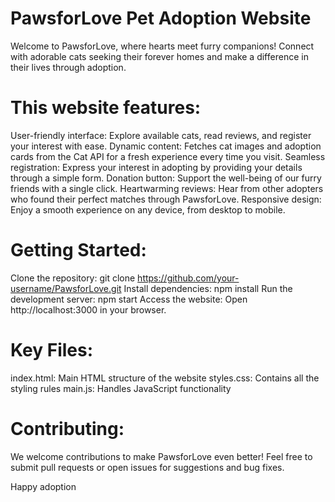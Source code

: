 # PawsforLove Pet Adoption Website

Welcome to PawsforLove, where hearts meet furry companions! Connect with adorable cats seeking their forever homes and make a difference in their lives through adoption.

# This website features:

User-friendly interface: Explore available cats, read reviews, and register your interest with ease.
Dynamic content: Fetches cat images and adoption cards from the Cat API for a fresh experience every time you visit.
Seamless registration: Express your interest in adopting by providing your details through a simple form.
Donation button: Support the well-being of our furry friends with a single click.
Heartwarming reviews: Hear from other adopters who found their perfect matches through PawsforLove.
Responsive design: Enjoy a smooth experience on any device, from desktop to mobile.

# Getting Started:

Clone the repository: git clone https://github.com/your-username/PawsforLove.git
Install dependencies: npm install
Run the development server: npm start
Access the website: Open http://localhost:3000 in your browser.

# Key Files:

index.html: Main HTML structure of the website
styles.css: Contains all the styling rules
main.js: Handles JavaScript functionality

# Contributing:

We welcome contributions to make PawsforLove even better! Feel free to submit pull requests or open issues for suggestions and bug fixes.

Happy adoption
